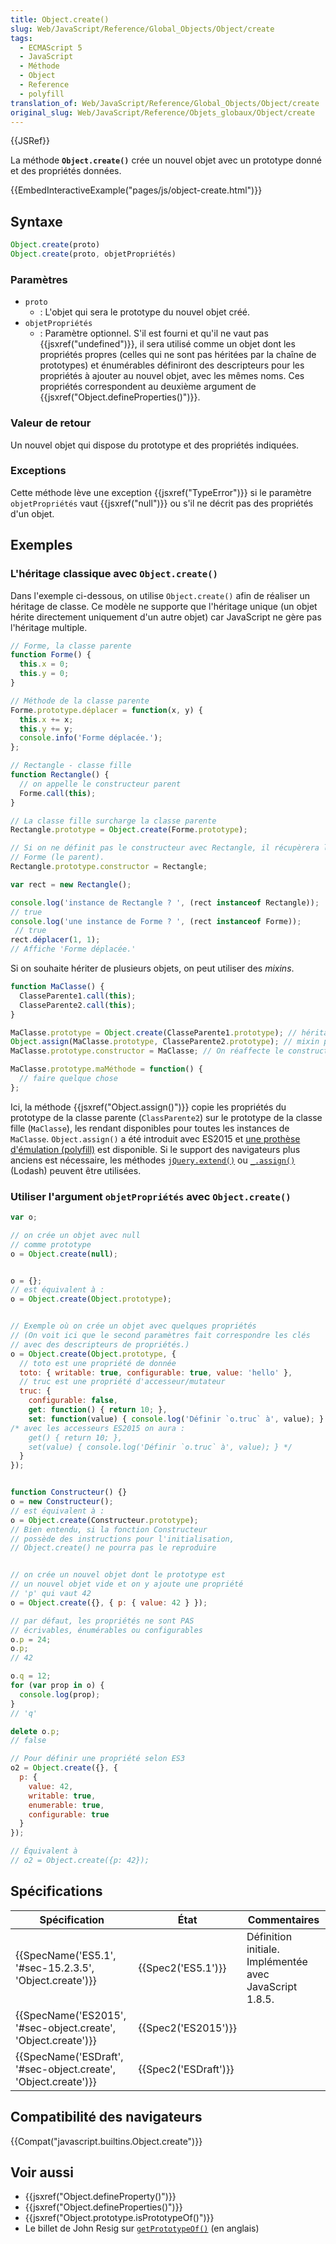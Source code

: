 ```yaml
---
title: Object.create()
slug: Web/JavaScript/Reference/Global_Objects/Object/create
tags:
  - ECMAScript 5
  - JavaScript
  - Méthode
  - Object
  - Reference
  - polyfill
translation_of: Web/JavaScript/Reference/Global_Objects/Object/create
original_slug: Web/JavaScript/Reference/Objets_globaux/Object/create
---
```

{{JSRef}}

La méthode **`Object.create()`** crée un nouvel objet avec un prototype donné et des propriétés données.

{{EmbedInteractiveExample("pages/js/object-create.html")}}

## Syntaxe

```js
Object.create(proto)
Object.create(proto, objetPropriétés)
```

### Paramètres

- `proto`
  - : L'objet qui sera le prototype du nouvel objet créé.
- `objetPropriétés`
  - : Paramètre optionnel. S'il est fourni et qu'il ne vaut pas {{jsxref("undefined")}}, il sera utilisé comme un objet dont les propriétés propres (celles qui ne sont pas héritées par la chaîne de prototypes) et énumérables définiront des descripteurs pour les propriétés à ajouter au nouvel objet, avec les mêmes noms. Ces propriétés correspondent au deuxième argument de {{jsxref("Object.defineProperties()")}}.

### Valeur de retour

Un nouvel objet qui dispose du prototype et des propriétés indiquées.

### Exceptions

Cette méthode lève une exception {{jsxref("TypeError")}} si le paramètre `objetPropriétés` vaut {{jsxref("null")}} ou s'il ne décrit pas des propriétés d'un objet.

## Exemples

### L'héritage classique avec `Object.create()`

Dans l'exemple ci-dessous, on utilise `Object.create()` afin de réaliser un héritage de classe. Ce modèle ne supporte que l'héritage unique (un objet hérite directement uniquement d'un autre objet) car JavaScript ne gère pas l'héritage multiple.

```js
// Forme, la classe parente
function Forme() {
  this.x = 0;
  this.y = 0;
}

// Méthode de la classe parente
Forme.prototype.déplacer = function(x, y) {
  this.x += x;
  this.y += y;
  console.info('Forme déplacée.');
};

// Rectangle - classe fille
function Rectangle() {
  // on appelle le constructeur parent
  Forme.call(this);
}

// La classe fille surcharge la classe parente
Rectangle.prototype = Object.create(Forme.prototype);

// Si on ne définit pas le constructeur avec Rectangle, il récupèrera le constructeur
// Forme (le parent).
Rectangle.prototype.constructor = Rectangle;

var rect = new Rectangle();

console.log('instance de Rectangle ? ', (rect instanceof Rectangle));
// true
console.log('une instance de Forme ? ', (rect instanceof Forme));
 // true
rect.déplacer(1, 1);
// Affiche 'Forme déplacée.'
```

Si on souhaite hériter de plusieurs objets, on peut utiliser des _mixins_.

```js
function MaClasse() {
  ClasseParente1.call(this);
  ClasseParente2.call(this);
}

MaClasse.prototype = Object.create(ClasseParente1.prototype); // héritage d'une classe
Object.assign(MaClasse.prototype, ClasseParente2.prototype); // mixin pour une autre
MaClasse.prototype.constructor = MaClasse; // On réaffecte le constructeur

MaClasse.prototype.maMéthode = function() {
  // faire quelque chose
};
```

Ici, la méthode {{jsxref("Object.assign()")}} copie les propriétés du prototype de la classe parente (`ClassParente2`) sur le prototype de la classe fille (`MaClasse`), les rendant disponibles pour toutes les instances de `MaClasse`. `Object.assign()` a été introduit avec ES2015 et [une prothèse d'émulation (polyfill)](</fr/docs/Web/JavaScript/Reference/Objets_globaux/Object/assign#Prothèse_d'émulation_(polyfill)>) est disponible. Si le support des navigateurs plus anciens est nécessaire, les méthodes [`jQuery.extend()`](https://api.jquery.com/jQuery.extend/) ou [`_.assign()`](https://lodash.com/docs/#assign) (Lodash) peuvent être utilisées.

### Utiliser l'argument `objetPropriétés` avec `Object.create()`

```js
var o;

// on crée un objet avec null
// comme prototype
o = Object.create(null);


o = {};
// est équivalent à :
o = Object.create(Object.prototype);


// Exemple où on crée un objet avec quelques propriétés
// (On voit ici que le second paramètres fait correspondre les clés
// avec des descripteurs de propriétés.)
o = Object.create(Object.prototype, {
  // toto est une propriété de donnée
  toto: { writable: true, configurable: true, value: 'hello' },
  // truc est une propriété d'accesseur/mutateur
  truc: {
    configurable: false,
    get: function() { return 10; },
    set: function(value) { console.log('Définir `o.truc` à', value); }
/* avec les accesseurs ES2015 on aura :
    get() { return 10; },
    set(value) { console.log('Définir `o.truc` à', value); } */
  }
});


function Constructeur() {}
o = new Constructeur();
// est équivalent à :
o = Object.create(Constructeur.prototype);
// Bien entendu, si la fonction Constructeur
// possède des instructions pour l'initialisation,
// Object.create() ne pourra pas le reproduire


// on crée un nouvel objet dont le prototype est
// un nouvel objet vide et on y ajoute une propriété
// 'p' qui vaut 42
o = Object.create({}, { p: { value: 42 } });

// par défaut, les propriétés ne sont PAS
// écrivables, énumérables ou configurables
o.p = 24;
o.p;
// 42

o.q = 12;
for (var prop in o) {
  console.log(prop);
}
// 'q'

delete o.p;
// false

// Pour définir une propriété selon ES3
o2 = Object.create({}, {
  p: {
    value: 42,
    writable: true,
    enumerable: true,
    configurable: true
  }
});

// Équivalent à
// o2 = Object.create({p: 42});
```

## Spécifications

| Spécification                                                                        | État                         | Commentaires                                            |
| ------------------------------------------------------------------------------------ | ---------------------------- | ------------------------------------------------------- |
| {{SpecName('ES5.1', '#sec-15.2.3.5', 'Object.create')}}             | {{Spec2('ES5.1')}}     | Définition initiale. Implémentée avec JavaScript 1.8.5. |
| {{SpecName('ES2015', '#sec-object.create', 'Object.create')}}     | {{Spec2('ES2015')}}     |                                                         |
| {{SpecName('ESDraft', '#sec-object.create', 'Object.create')}} | {{Spec2('ESDraft')}} |                                                         |

## Compatibilité des navigateurs

{{Compat("javascript.builtins.Object.create")}}

## Voir aussi

- {{jsxref("Object.defineProperty()")}}
- {{jsxref("Object.defineProperties()")}}
- {{jsxref("Object.prototype.isPrototypeOf()")}}
- Le billet de John Resig sur [`getPrototypeOf()`](https://ejohn.org/blog/objectgetprototypeof/) (en anglais)
